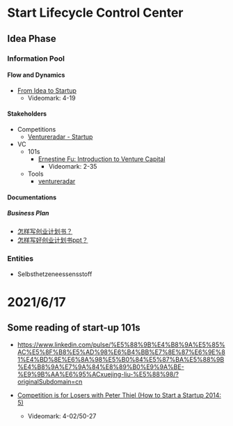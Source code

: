 # Start Lifecycle Control Center
## Idea Phase
### Information Pool
#### Flow and Dynamics
- [From Idea to Startup](https://www.youtube.com/watch?v=byW6l5T4mxs)
  - Videomark: 4-19
#### Stakeholders
- Competitions
  - [Ventureradar - Startup](https://www.ventureradar.com/startup/)
- VC
  - 101s
    - [Ernestine Fu: Introduction to Venture Capital](https://www.youtube.com/watch?v=nJjaHcoDfRE)
      - Videomark: 2-35
  - Tools
    - [ventureradar](https://www.ventureradar.com/)
#### Documentations
##### Business Plan
- [怎样写创业计划书？](https://www.zhihu.com/question/23979557)
- [怎样写好创业计划书ppt？](https://www.zhihu.com/question/21179623)
### Entities
- Selbsthetzeneessensstoff

# 2021/6/17
## Some reading of start-up 101s
- https://www.linkedin.com/pulse/%E5%88%9B%E4%B8%9A%E5%85%AC%E5%8F%B8%E5%AD%98%E6%B4%BB%E7%8E%87%E6%9E%81%E4%BD%8E%E6%8A%98%E5%B0%84%E5%87%BA%E5%88%9B%E4%B8%9A%E7%9A%84%E8%89%B0%E9%9A%BE-%E9%9B%AA%E6%95%ACxuejing-liu-%E5%88%98/?originalSubdomain=cn

- [Competition is for Losers with Peter Thiel (How to Start a Startup 2014: 5)](https://www.youtube.com/watch?v=3Fx5Q8xGU8k)
  - Videomark: 4-02/50-27